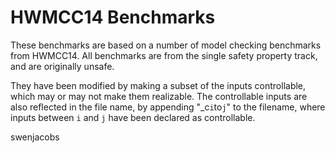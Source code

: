 HWMCC14 Benchmarks
==================

These benchmarks are based on a number of model checking benchmarks from
HWMCC14. All benchmarks are from the single safety property track, and are
originally unsafe.

They have been modified by making a subset of the inputs
controllable, which may or may not make them realizable. The controllable inputs
are also reflected in the file name, by appending "_c`i`to`j`" to the filename,
where inputs between `i` and `j` have been declared as controllable. 

swenjacobs